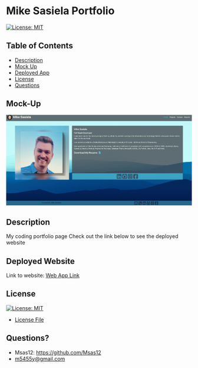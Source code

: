 # Mike Sasiela Portfolio

[![License: MIT](https://img.shields.io/badge/License-MIT-yellow.svg)](https://opensource.org/licenses/MIT)

## Table of Contents

- [Description](#description)
- [Mock Up](#mock-up)
- [Deployed App](#deployed-app)
- [License](#license)
- [Questions](#questions)

## Mock-Up

![Photo](./imgs/screencap.jpg)

## Description

My coding portfolio page
Check out the link below to see the deployed website

## Deployed Website

Link to website:
[Web App Link](https://msas12.github.io/portfolio/)

## License

[![License: MIT](https://img.shields.io/badge/License-MIT-yellow.svg)](https://opensource.org/licenses/MIT)

- [License File](./LICENSE.txt)

## Questions?

- Msas12: https://github.com/Msas12
- m5455y@gmail.com
